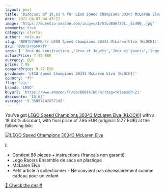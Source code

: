 ```yaml
---
layout: post
title: 'Discount of 18.63 % for LEGO Speed Champions 30343 McLaren Elva '
date: 2021-04-07 04:45:27
image: 'https://m.media-amazon.com/images/I/51udBUAfS7L._SL400_.jpg'
comments: true
category: ofertas
author: 'tole.es'
slug: 'B08TX7W6FR-fr LEGO Speed Champions 30343 McLaren Elva [KLOCKI]'
sku: 'B08TX7W6FR-fr'
tags: [ 'Jeux de construction','Jeux et Jouets','Jeux et jouets','lego', ]
actualPrice: 7.95 EUR
currency: EUR
price: 7.95
comparePrice: 9.77 EUR
prodname: 'LEGO Speed Champions 30343 McLaren Elva [KLOCKI]'
country: 'fr'
flag: '🇫🇷'
brand: 'LEGO'
buyurl: 'https://www.amazon.fr/dp/B08TX7W6FR/?tag=tolees0d-21'
descuento: '18.63'
average: '9.38857142857142'
---
```


You've got [LEGO Speed Champions 30343 McLaren Elva [KLOCKI]](https://www.amazon.fr/dp/B08TX7W6FR/?tag=tolees0d-21) with a  18.63 % discount, with final price of 7.95 EUR (original: 9.77 EUR) at the following link:

[![LEGO Speed Champions 30343 McLaren Elva ](https://m.media-amazon.com/images/I/51udBUAfS7L._SL400_.jpg)](https://www.amazon.fr/dp/B08TX7W6FR/?tag=tolees0d-21)

ℹ️:

- Contient 86 pièces + instructions (français non garanti)
- Lego Racers Ensemble de sacs en plastique
- McLaren Elva
- Petit article à collectionner - Ne convient pas nécessairement comme cadeau pour un enfant

[🛒 Check the deal!!](https://www.amazon.fr/dp/B08TX7W6FR/?tag=tolees0d-21)
